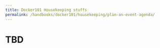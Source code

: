 ```yaml
---
title: Docker101 Housekeeping stuffs
permalink: /handbooks/docker101/housekeeping/plan-an-event-agenda/
---
```


# TBD

